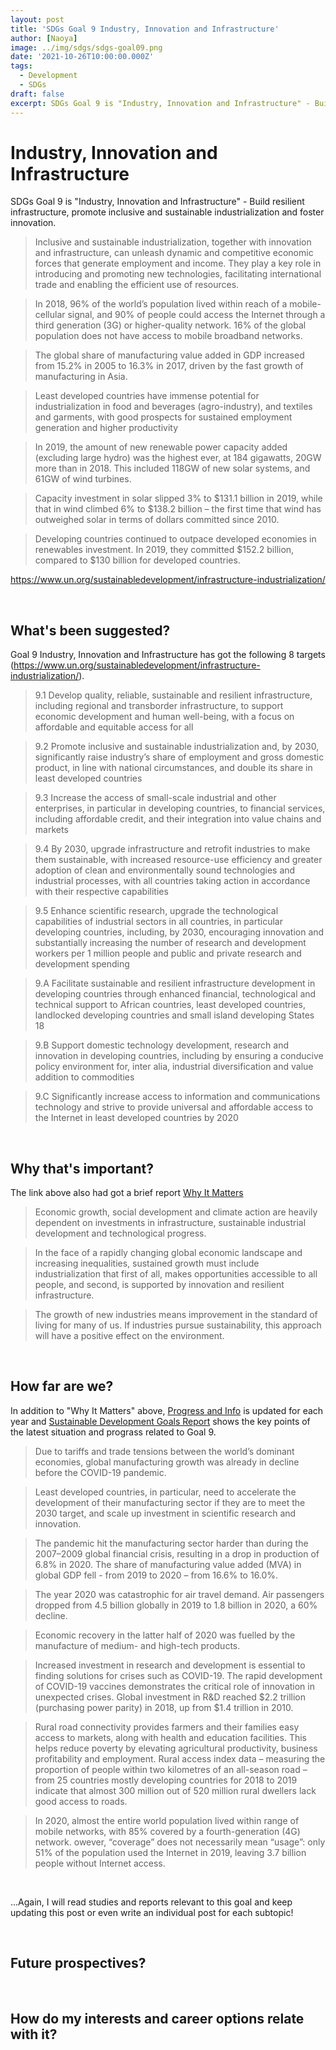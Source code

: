 ```yaml
---
layout: post
title: 'SDGs Goal 9 Industry, Innovation and Infrastructure'
author: [Naoya]
image: ../img/sdgs/sdgs-goal09.png
date: '2021-10-26T10:00:00.000Z'
tags:
  - Development
  - SDGs
draft: false
excerpt: SDGs Goal 9 is "Industry, Innovation and Infrastructure" - Build resilient infrastructure, promote inclusive and sustainable industrialization and foster innovation
---
```


# Industry, Innovation and Infrastructure

SDGs Goal 9 is "Industry, Innovation and Infrastructure" - Build resilient infrastructure, promote inclusive and sustainable industrialization and foster innovation.

> Inclusive and sustainable industrialization, together with innovation and infrastructure, can unleash dynamic and competitive economic forces that generate employment and income. They play a key role in introducing and promoting new technologies, facilitating international trade and enabling the efficient use of resources.

> In 2018, 96% of the world’s population lived within reach of a mobile-cellular signal, and 90% of people could access the Internet through a third generation (3G) or higher-quality network. 16% of the global population does not have access to mobile broadband networks.

> The global share of manufacturing value added in GDP increased from 15.2% in 2005 to 16.3% in 2017, driven by the fast growth of manufacturing in Asia.

> Least developed countries have immense potential for industrialization in food and beverages (agro-industry), and textiles and garments, with good prospects for sustained employment generation and higher productivity

> In 2019, the amount of new renewable power capacity added (excluding large hydro) was the highest ever, at 184 gigawatts, 20GW more than in 2018. This included 118GW of new solar systems, and 61GW of wind turbines.

> Capacity investment in solar slipped 3% to $131.1 billion in 2019, while that in wind climbed 6% to $138.2 billion – the first time that wind has outweighed solar in terms of dollars committed since 2010.

> Developing countries continued to outpace developed economies in renewables investment. In 2019, they committed $152.2 billion, compared to $130 billion for developed countries.

https://www.un.org/sustainabledevelopment/infrastructure-industrialization/

<br>

## What's been suggested?

Goal 9 Industry, Innovation and Infrastructure has got the following 8 targets (https://www.un.org/sustainabledevelopment/infrastructure-industrialization/).

> 9.1 Develop quality, reliable, sustainable and resilient infrastructure, including regional and transborder infrastructure, to support economic development and human well-being, with a focus on affordable and equitable access for all

> 9.2 Promote inclusive and sustainable industrialization and, by 2030, significantly raise industry’s share of employment and gross domestic product, in line with national circumstances, and double its share in least developed countries

> 9.3 Increase the access of small-scale industrial and other enterprises, in particular in developing countries, to financial services, including affordable credit, and their integration into value chains and markets

> 9.4 By 2030, upgrade infrastructure and retrofit industries to make them sustainable, with increased resource-use efficiency and greater adoption of clean and environmentally sound technologies and industrial processes, with all countries taking action in accordance with their respective capabilities

> 9.5 Enhance scientific research, upgrade the technological capabilities of industrial sectors in all countries, in particular developing countries, including, by 2030, encouraging innovation and substantially increasing the number of research and development workers per 1 million people and public and private research and development spending

> 9.A Facilitate sustainable and resilient infrastructure development in developing countries through enhanced financial, technological and technical support to African countries, least developed countries, landlocked developing countries and small island developing States 18

> 9.B Support domestic technology development, research and innovation in developing countries, including by ensuring a conducive policy environment for, inter alia, industrial diversification and value addition to commodities

> 9.C Significantly increase access to information and communications technology and strive to provide universal and affordable access to the Internet in least developed countries by 2020

<br>

## Why that's important?

The link above also had got a brief report [Why It Matters](https://www.un.org/sustainabledevelopment/wp-content/uploads/2019/07/9_Why-It-Matters-2020.pdf)

> Economic growth, social development and climate action are heavily dependent on investments in infrastructure, sustainable industrial development and technological progress.

> In the face of a rapidly changing global economic landscape and increasing inequalities, sustained growth must include industrialization that first of all, makes opportunities accessible to all people, and second, is supported by innovation and resilient infrastructure.

> The growth of new industries means improvement in the standard of living for many of us. If industries pursue sustainability, this approach will have a positive effect on the environment.

<br>

## How far are we?

In addition to "Why It Matters" above, [Progress and Info](https://sdgs.un.org/goals/goal9) is updated for each year and [Sustainable Development Goals Report](https://unstats.un.org/sdgs/report/2021/goal-09/) shows the key points of the latest situation and prograss related to Goal 9.

> Due to tariffs and trade tensions between the world’s dominant economies, global manufacturing growth was already in decline before the COVID-19 pandemic.

> Least developed countries, in particular, need to accelerate the development of their manufacturing sector if they are to meet the 2030 target, and scale up investment in scientific research and innovation.

> The pandemic hit the manufacturing sector harder than during the 2007–2009 global financial crisis, resulting in a drop in production of 6.8% in 2020. The share of manufacturing value added (MVA) in global GDP fell - from 2019 to 2020 – from 16.6% to 16.0%.

> The year 2020 was catastrophic for air travel demand. Air passengers dropped from 4.5 billion globally in 2019 to 1.8 billion in 2020, a 60% decline.

> Economic recovery in the latter half of 2020 was fuelled by the manufacture of medium- and high-tech products.

> Increased investment in research and development is essential to finding solutions for crises such as COVID-19. The rapid development of COVID-19 vaccines demonstrates the critical role of innovation in unexpected crises. Global investment in R&D reached $2.2 trillion (purchasing power parity) in 2018, up from $1.4 trillion in 2010.

> Rural road connectivity provides farmers and their families easy access to markets, along with health and education facilities. This helps reduce poverty by elevating agricultural productivity, business profitability and employment. Rural access index data – measuring the proportion of people within two kilometres of an all-season road – from 25 countries mostly developing countries for 2018 to 2019 indicate that almost 300 million out of 520 million rural dwellers lack good access to roads.

> In 2020, almost the entire world population lived within range of mobile networks, with 85% covered by a fourth-generation (4G) network. owever, “coverage” does not necessarily mean “usage”: only 51% of the population used the Internet in 2019, leaving 3.7 billion people without Internet access.

<br>

...Again, I will read studies and reports relevant to this goal and keep updating this post or even write an individual post for each subtopic!

<br>

## Future prospectives?

<br>

## How do my interests and career options relate with it?

<br>

